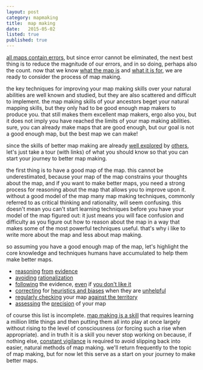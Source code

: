 ```yaml
---
layout: post
category: mapmaking
title:  map making
date:   2015-05-02
listed: true
published: true
---
```


[all maps contain errors](/mapmaking/maps-are-wrong.html), but since error cannot be eliminated, the next best thing is to reduce the magnitude of our errors, and in so doing, perhaps also the count. now that we know [what the map is](/mapmaking/maps-are-simple.html) and [what it is for](/mapmaking/maps-make-meaning.html), we are ready to consider the process of map making.

the key techniques for improving your map making skills over your natural abilities are well known and studied, but they are also scattered and difficult to implement. the map making skills of your ancestors beget your natural mapping skills, but they only had to be good enough map makers to produce you. that still makes them excellent map makers, ergo also you, but it does not imply you have reached the limits of your map making abilities. sure, you can already make maps that are good enough, but our goal is not a good enough map, but the best map we can make!

since the skills of better map making are already [well explored](http://en.wikipedia.org/wiki/Karl_Popper) by [others](http://en.wikipedia.org/wiki/Bertrand_Russell), let's just take a tour (with links) of what you should know so that you can start your journey to better map making.

the first thing is to have a good map of the map. this cannot be underestimated, because your map of the map constrains your thoughts about the map, and if you want to make better maps, you need a strong process for reasoning about the map that allows you to improve upon it. without a good model of the map many map making techniques, commonly referred to as critical thinking and rationality, will seem confusing. this doesn't mean you can't start learning techniques before you have your model of the map figured out: it just means you will face confusion and difficulty as you figure out how to reason about the map in a way that makes some of the most powerful techniques useful. that's why i like to write more about the map and less about map making.

so assuming you have a good enough map of the map, let's highlight the core knowledge and techniques humans have accumulated to help them make better maps.

- [reasoning](https://books.google.com/books?id=7papZR4oVssC&pg=PA20&lpg=PA20#v=onepage&q&f=false) [from](http://lesswrong.com/lw/jt/what_evidence_filtered_evidence/) [evidence](http://en.wikipedia.org/wiki/Marginal_likelihood)
- [avoiding](http://lesswrong.com/lw/ju/rationalization/) [rationalization](http://en.wikipedia.org/wiki/Rationalization_%28making_excuses%29)
- [following](http://lesswrong.com/lw/ml/but_theres_still_a_chance_right/) the evidence, [even](http://lesswrong.com/lw/19m/privileging_the_hypothesis/) if [you don't like it](http://lesswrong.com/lw/ib/the_proper_use_of_doubt/)
- [correcting](http://www.overcomingbias.com/2009/02/the-intervention-and-the-checklist-two-paradigms-for-improvement.html) for [heuristics and biases](http://en.wikipedia.org/wiki/Heuristics_in_judgment_and_decision-making) when they are [unhelpful](http://lesswrong.com/lw/h0p/critiques_of_the_heuristics_and_biases_tradition/)
- [regularly checking](http://lesswrong.com/lw/nu/taboo_your_words/) your map [against the territory](http://lesswrong.com/lw/5kz/the_5second_level/)
- [assessing](http://www.cato-unbound.org/2011/07/13/robin-hanson/who-cares-about-forecast-accuracy) the [precision](http://en.wikipedia.org/wiki/Confidence_interval) of your map

of course this list is incomplete. [map making is a skill](http://wiki.lesswrong.com/wiki/How_To_Actually_Change_Your_Mind) that requires learning a million little things and then putting them all into play at once largely without rising to the level of consciousness (or forcing such a rise when appropriate). and in truth it is a skill you never stop working on because, if nothing else, [constant vigilance](http://slatestarcodex.com/2014/06/09/constant-vigilance/) is required to avoid slipping back into easier, natural methods of map making. we'll return frequently to the topic of map making, but for now let this serve as a start on your journey to make better maps.
